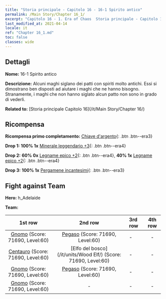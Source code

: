 ```yaml
---
title: "Storia principale - Capitolo 16 - 16-1 Spirito antico"
permalink: /Main Story/Chapter 16_1/
excerpt: "Capitolo 16 - 1. Era of Chaos  Storia principale - Capitolo 16_1. 16-1 Spirito antico"
last_modified_at: 2021-04-14
locale: it
ref: "Chapter 16_1.md"
toc: false
classes: wide
---
```


## Dettagli

 **Nome:** 16-1 Spirito antico

 **Descrizione:** Alcuni maghi siglano dei patti con spiriti molto antichi. Essi si dimostrano ben disposti ad aiutare i maghi che ne hanno bisogno. Stranamente, i maghi che non hanno siglato alcun patto non sono in grado di vederli.

 **Related to:** [Storia principale Capitolo 16](/it/Main Story/Chapter 16/)

## Ricompensa

 **Ricompensa primo completamento:** [Chiave d'argento](/it/Items/con_693/){: .btn .btn--era3}

 **Drop 1:** **100% 1x** [Minerale leggendario +3](/it/Items/mat_54/){: .btn .btn--era4}

 **Drop 2:** **60% 0x** [Legname epico +2](/it/Items/mat_48/){: .btn .btn--era4}, **40% 1x** [Legname epico +2](/it/Items/mat_48/){: .btn .btn--era4}

 **Drop 3:** **100% 1x** [Pergamene incantesimi](/it/Items/con_694/){: .btn .btn--era3}


## Fight against Team
 **Hero:** h_Adelaide

 **Team:**


  | 1st row | 2nd row | 3rd row | 4th row |
  |:----:|:----:|:----|:----:|
  | [Gnomo](/it/units/Dwarf/) (Score: 71690, Level:60)  | [Pegaso](/it/units/Pegasus/) (Score: 71690, Level:60)  | - | - |
  | [Centauro](/it/units/Centaur/) (Score: 71690, Level:60)  | [Elfo del bosco](/it/units/Wood Elf/) (Score: 71690, Level:60)  | - | - |
  | [Gnomo](/it/units/Dwarf/) (Score: 71690, Level:60)  | [Pegaso](/it/units/Pegasus/) (Score: 71690, Level:60)  | - | - |
  | [Gnomo](/it/units/Dwarf/) (Score: 71690, Level:60)  | - | - | - |


